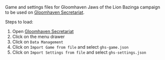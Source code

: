 Game and settings files for Gloomhaven Jaws of the Lion Bazinga campaign to be used on [Gloomhaven Secretariat](https://gloomhaven-secretariat.de).

Steps to load:
1. Open [Gloomhaven Secretariat](https://gloomhaven-secretariat.de)
2. Click on the menu drawer
3. Click on `Data Management`
4. Click on `Import Game from file` and select `ghs-game.json`
5. Click on `Import Settings from file` and select `ghs-settings.json`
